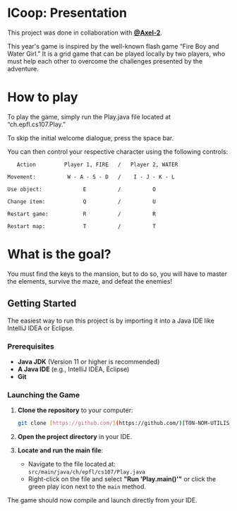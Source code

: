 # ICoop: Presentation

This project was done in collaboration with **[@Axel-2](https://github.com/Axel-2)**.

This year's game is inspired by the well-known flash game “Fire Boy and Water Girl.”
It is a grid game that can be played locally by two players, who must help each other to overcome
the challenges presented by the adventure.

# How to play 
To play the game, simply run the Play.java file located at “ch.epfl.cs107.Play.”

To skip the initial welcome dialogue, press the space bar.

You can then control your respective character using the following controls:

       Action         Player 1, FIRE   /   Player 2, WATER

    Movement:          W - A - S - D   /    I - J - K - L 

    Use object:             E          /          O   

    Change item:            Q          /          U  

    Restart game:           R          /          R 

    Restart map:            T          /          T 


# What is the goal? 
You must find the keys to the mansion,
but to do so, you will have to master the elements,
survive the maze, and defeat the enemies!

## Getting Started

The easiest way to run this project is by importing it into a Java IDE like IntelliJ IDEA or Eclipse.

### Prerequisites

* **Java JDK** (Version 11 or higher is recommended)
* **A Java IDE** (e.g., IntelliJ IDEA, Eclipse)
* **Git**

### Launching the Game

1.  **Clone the repository** to your computer:
    ```bash
    git clone [https://github.com/](https://github.com/)[TON-NOM-UTILISATEUR]/icoop.git
    ```

2.  **Open the project directory** in your IDE.

3.  **Locate and run the main file**:
    * Navigate to the file located at:
        `src/main/java/ch/epfl/cs107/Play.java`
    * Right-click on the file and select **"Run 'Play.main()'"** or click the green play icon next to the `main` method.

The game should now compile and launch directly from your IDE.
